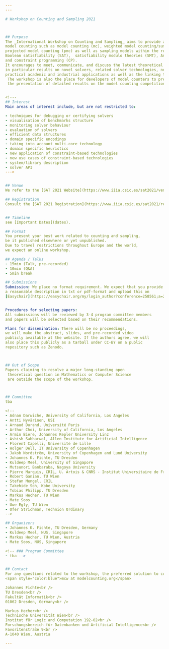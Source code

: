 ```yaml
---
---

# Workshop on Counting and Sampling 2021



## Purpose
The _International Workshop on Counting and Sampling_ aims to provide a venue for researchers working on
model counting such as model counting (mc), weighted model counting/sum of products (wmc), 
projected model counting (pmc) as well as sampling models within the realm but not restricting to 
Boolean satisfiability (SAT),  satisfiability modulo theories (SMT), Answer set programming (ASP), 
and constraint programming (CP). 
It encourages to meet, communicate, and discuss the latest theoretical and practical results, 
in particular results on novel solvers, related solver technologies, new theoretical advances, 
practical academic and industrial applications as well as the linking theory and practice. 
 The workshop is also the place for developers of model counters to present their solvers and 
 the presentation of detailed results on the model counting competition.


<!---
## Interest
Main areas of interest include, but are not restricted to:

- techniques for debugging or certifying solvers
- visualisation of benchmarks structure
- monitoring solver behaviour
- evaluation of solvers
- efficient data structures
- domain specific encodings
- taking into account multi-core technology
- domain specific heuristics
- new application of constraint-based technologies
- new use cases of constraint-based technologies
- system/library description
- solver API
--->


## Venue
We refer to the [SAT 2021 Website](https://www.iiia.csic.es/sat2021/venue/).

## Registration
Consult the [SAT 2021 Registration](https://www.iiia.csic.es/sat2021/registration/).


## Timeline
see [Important Dates](dates).

## Format
You present your best work related to counting and sampling,
be it published elsewhere or yet unpublished. 
Due to travel restrictions throughout Europe and the world, 
we expect an online workshop.

## Agenda / Talks
- 15min (Talk, pre-recorded)
- 10min (Q&A)
- 5min break

## Submissions
Submission: We place no format requirement. We expect that you provide
a reasonable description in txt or pdf-format and upload this on 
[Easychair](https://easychair.org/my/login_author?conference=258561;a=25917113).


Procedures for selecting papers: 
All submissions will be reviewed by 3-4 program committee members 
and papers will be selected based on their recommendations.

Plans for dissemination: There will be no proceedings, 
we will make the abstract, slides, and pre-recorded video 
publicly available at the website. If the authors agree, we will
also place this publicly as a tarball under CC-BY on a public 
repository such as Zenodo.



## Out of Scope
Papers claiming to resolve a major long-standing open
 theoretical question in Mathematics or Computer Science 
 are outside the scope of the workshop.



## Committee
tba

<!--
- Adnan Darwiche, University of California, Los Angeles
- Antti Hyvärinen, USI
- Arnaud Durand, Université Paris
- Arthur Choi, University of California, Los Angeles
- Armin Biere, Johannes Kepler University Linz
- Ashish Sabharwal, Allen Institute for Artificial Intelligence
- Florent Capelli, Université de Lille
- Holger Dell, IT University of Copenhagen
- Jakob Nordström, University of Copenhagen and Lund University
- Johannes K. Fichte, TU Dresden
- Kuldeep Meel, University of Singapore 
- Mutsunori Banbaraba, Nagoya University
- Pierre Marquis, CRIL, U. Artois & CNRS - Institut Universitaire de France
- Robert Ganian, TU Wien
- Stefan Mengel, CRIL
- Takehide Soh, Kobe University
- Tobias Philipp. TU Dresden
- Markus Hecher, TU Wien
- Mate Soos
- Uwe Egly, TU Wien
- Ofer Strichman, Technion Ordinary
-->

## Organizers
- Johannes K. Fichte, TU Dresden, Germany
- Kuldeep Meel, NUS, Singapore
- Markus Hecher, TU Wien, Austria
- Mate Soos, NUS, Singapore

<!-- ### Program Committee
- tba -->


## Contact 
For any questions related to the workshop, the preferred solution to contact the organizers is to send an email to 
<span style="color:blue">mcw at modelcounting.org</span>

Johannes Fichte<br />
TU Dresden<br />
Fakultät Informatik<br />
01062 Dresden, Germany<br />	

Markus Hecher<br />
Technische Universität Wien<br />
Institut für Logic and Computation 192-02<br />
Forschungsbereich für Datenbanken und Artificial Intelligence<br />
Favoritenstraße 9<br />
A-1040 Wien, Austria

---
```

